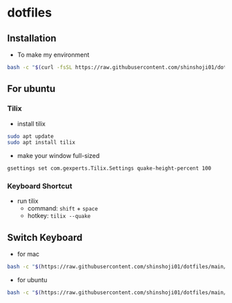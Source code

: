 # dotfiles
## Installation
- To make my environment
```bash
bash -c "$(curl -fsSL https://raw.githubusercontent.com/shinshoji01/dotfiles/main/bin/install.sh)"
```

## For ubuntu
### Tilix
- install tilix
```bash
sudo apt update
sudo apt install tilix
```
- make your window full-sized
```bash
gsettings set com.gexperts.Tilix.Settings quake-height-percent 100
```

### Keyboard Shortcut
- run tilix
  - command: `shift` + `space`
  - hotkey: `tilix --quake`

## Switch Keyboard
- for mac
```bash
bash -c "$(https://raw.githubusercontent.com/shinshoji01/dotfiles/main/bin/keyboard/switch_mac.sh)"
```
- for ubuntu
```bash
bash -c "$(https://raw.githubusercontent.com/shinshoji01/dotfiles/main/bin/keyboard/switch_ubuntu.sh)"
```
